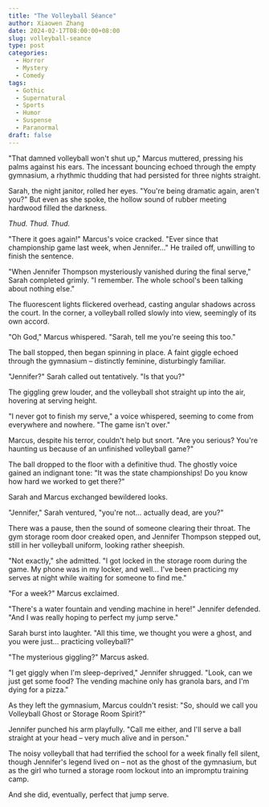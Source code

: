 ```yaml
---
title: "The Volleyball Séance"
author: Xiaowen Zhang
date: 2024-02-17T08:00:00+08:00
slug: volleyball-seance
type: post
categories:
  - Horror
  - Mystery
  - Comedy
tags:
  - Gothic
  - Supernatural
  - Sports
  - Humor
  - Suspense
  - Paranormal
draft: false
---
```


"That damned volleyball won't shut up," Marcus muttered, pressing his palms against his ears. The incessant bouncing echoed through the empty gymnasium, a rhythmic thudding that had persisted for three nights straight.

Sarah, the night janitor, rolled her eyes. "You're being dramatic again, aren't you?" But even as she spoke, the hollow sound of rubber meeting hardwood filled the darkness.

*Thud. Thud. Thud.*

"There it goes again!" Marcus's voice cracked. "Ever since that championship game last week, when Jennifer..." He trailed off, unwilling to finish the sentence.

"When Jennifer Thompson mysteriously vanished during the final serve," Sarah completed grimly. "I remember. The whole school's been talking about nothing else."

The fluorescent lights flickered overhead, casting angular shadows across the court. In the corner, a volleyball rolled slowly into view, seemingly of its own accord.

"Oh God," Marcus whispered. "Sarah, tell me you're seeing this too."

The ball stopped, then began spinning in place. A faint giggle echoed through the gymnasium – distinctly feminine, disturbingly familiar.

"Jennifer?" Sarah called out tentatively. "Is that you?"

The giggling grew louder, and the volleyball shot straight up into the air, hovering at serving height. 

"I never got to finish my serve," a voice whispered, seeming to come from everywhere and nowhere. "The game isn't over."

Marcus, despite his terror, couldn't help but snort. "Are you serious? You're haunting us because of an unfinished volleyball game?"

The ball dropped to the floor with a definitive thud. The ghostly voice gained an indignant tone: "It was the state championships! Do you know how hard we worked to get there?"

Sarah and Marcus exchanged bewildered looks. 

"Jennifer," Sarah ventured, "you're not... actually dead, are you?"

There was a pause, then the sound of someone clearing their throat. The gym storage room door creaked open, and Jennifer Thompson stepped out, still in her volleyball uniform, looking rather sheepish.

"Not exactly," she admitted. "I got locked in the storage room during the game. My phone was in my locker, and well... I've been practicing my serves at night while waiting for someone to find me."

"For a week?" Marcus exclaimed.

"There's a water fountain and vending machine in here!" Jennifer defended. "And I was really hoping to perfect my jump serve."

Sarah burst into laughter. "All this time, we thought you were a ghost, and you were just... practicing volleyball?"

"The mysterious giggling?" Marcus asked.

"I get giggly when I'm sleep-deprived," Jennifer shrugged. "Look, can we just get some food? The vending machine only has granola bars, and I'm dying for a pizza."

As they left the gymnasium, Marcus couldn't resist: "So, should we call you Volleyball Ghost or Storage Room Spirit?"

Jennifer punched his arm playfully. "Call me either, and I'll serve a ball straight at your head – very much alive and in person."

The noisy volleyball that had terrified the school for a week finally fell silent, though Jennifer's legend lived on – not as the ghost of the gymnasium, but as the girl who turned a storage room lockout into an impromptu training camp.

And she did, eventually, perfect that jump serve.